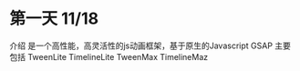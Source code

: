 第一天 11/18
=============================
介绍
是一个高性能，高灵活性的js动画框架，基于原生的Javascript
GSAP 主要包括
  TweenLite
  TimelineLite
  TweenMax
  TimelineMaz
